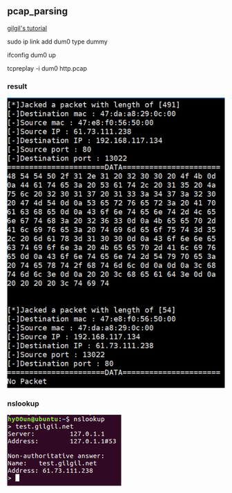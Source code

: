 ## pcap_parsing

[gilgil's tutorial](https://gitlab.com/gilgil/network/wikis/ethernet-packet-dissection/pcap-programming)


sudo ip link add dum0 type dummy

ifconfig dum0 up

tcpreplay -i dum0 http.pcap


### result

![1](1.png)

### nslookup

![1](2.png)